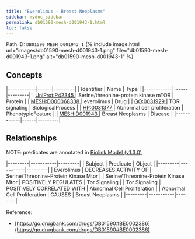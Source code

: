 ```yaml
---
title: "Everolimus - Breast Neoplasms"
sidebar: mydoc_sidebar
permalink: db01590-mesh-d001943-1.html
toc: false 
---
```



Path ID: `DB01590_MESH_D001943_1`
{% include image.html url="images/db01590-mesh-d001943-1.png" file="db01590-mesh-d001943-1.png" alt="db01590-mesh-d001943-1" %}

## Concepts

|------------|------|---------|
| Identifier | Name | Type    |
|------------|------|---------|
| <a href="https://identifiers.org/UniProt:P42345">UniProt:P42345 </a> | Serine/threonine-protein kinase mTOR | Protein |
| <a href="https://identifiers.org/MESH:D000068338">MESH:D000068338 </a> | everolimus | Drug |
| <a href="https://identifiers.org/GO:0031929">GO:0031929 </a> | TOR signaling | BiologicalProcess |
| <a href="https://identifiers.org/HP:0031377">HP:0031377 </a> | Abnormal cell proliferation | PhenotypicFeature |
| <a href="https://identifiers.org/MESH:D001943">MESH:D001943 </a> | Breast Neoplasms | Disease |
|------------|------|---------|

## Relationships


NOTE: predicates are annotated in <a href="https://github.com/biolink/biolink-model/releases/tag/v1.3.0">Biolink Model (v1.3.0)</a>

|---------|-----------|---------|
| Subject | Predicate | Object  |
|---------|-----------|---------|
| Everolimus | DECREASES ACTIVITY OF | Serine/Threonine-Protein Kinase Mtor |
| Serine/Threonine-Protein Kinase Mtor | POSITIVELY REGULATES | Tor Signaling |
| Tor Signaling | POSITIVELY CORRELATED WITH | Abnormal Cell Proliferation |
| Abnormal Cell Proliferation | CAUSES | Breast Neoplasms |
|---------|-----------|---------|

Reference: 
  - [https://go.drugbank.com/drugs/DB01590#BE0002386](https://go.drugbank.com/drugs/DB01590#BE0002386)

